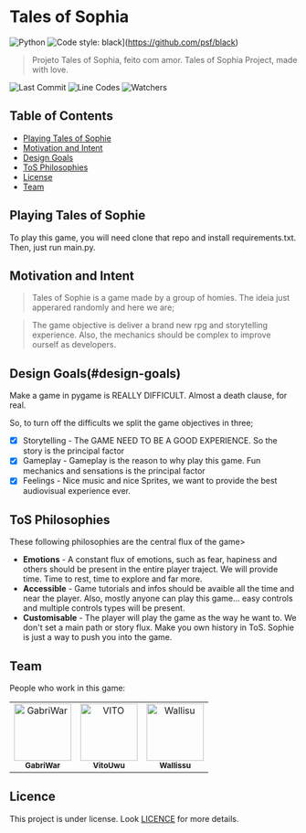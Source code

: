 # Tales of Sophia
![Python](https://img.shields.io/badge/python-3670A0?style=for-the-badge&logo=python&logoColor=ffdd54)
![Code style: black](https://img.shields.io/badge/code%20style-black-000000.svg)](https://github.com/psf/black)


> Projeto Tales of Sophia, feito com amor. Tales of Sophia Project, made with love.

![Last Commit](https://img.shields.io/github/last-commit/WerG0D/Tales-of-Sophia?color=yellow&style=for-the-badge)
![Line Codes](https://img.shields.io/tokei/lines/github/WerG0D/Tales-of-Sophia?style=for-the-badge)
![Watchers](https://img.shields.io/github/watchers/WerG0D/Tales-of-Sophia?style=social)
## Table of Contents
- [Playing Tales of Sophie](#playing-tales-of-sophie)
- [Motivation and Intent](#motivation-and-intent)
- [Design Goals](#design-goals-&-pillars)
- [ToS Philosophies](#tos-philosophies)
- [License](#license)
- [Team](#team)

## Playing Tales of Sophie
To play this game, you will need clone that repo and install requirements.txt. Then, just run main.py.

## Motivation and Intent
> Tales of Sophie is a game made by a group of homies. The ideia just apperared randomly and here we are;

>The game objective is deliver a brand new rpg and storytelling experience. Also, the mechanics should be complex to improve ourself as developers.

## Design Goals(#design-goals)
Make a game in pygame is REALLY DIFFICULT. Almost a death clause, for real.

So, to turn off the difficults we split the game objectives in three;
* [x] Storytelling - The GAME NEED TO BE A GOOD EXPERIENCE. So the story is the principal factor
* [x] Gameplay - Gameplay is the reason to why play this game. Fun mechanics and sensations is the principal factor
* [x] Feelings - Nice music and nice Sprites, we want to provide the best audiovisual experience ever.

## ToS Philosophies
These following philosophies are the central flux of the game>

* **Emotions** - A constant flux of emotions, such as fear, hapiness and others should be present in the entire player traject. We will provide time. Time to rest, time to explore and far more.
* **Accessible** - Game tutorials and infos should be avaible all the time and near the player. Also, mostly anyone can play this game... easy controls and multiple controls types will be present.
* **Customisable** - The player will play the game as the way he want to. We don't set a main path or story flux. Make you own history in ToS. Sophie is just a way to push you into the game.

## Team
People who work in this game:

<table>
  <tr>
    <td align="center">
      <a href="#">
        <img src="https://avatars.githubusercontent.com/u/72227489?v=4" width="100px;" alt="GabriWar"/><br>
        <sub>
          <b>GabriWar</b>
        </sub>
      </a>
    </td>
    <td align="center">
      <a href="#">
        <img src="https://avatars.githubusercontent.com/u/32278696?v=4" width="100px;" alt="VITO"/><br>
        <sub>
          <b>VitoUwu</b>
        </sub>
      </a>
    </td>
    <td align="center">
      <a href="#">
        <img src="https://avatars.githubusercontent.com/u/94077066?v=4" width="100px;" alt="Wallisu"/><br>
        <sub>
          <b>Wallissu</b>
        </sub>
      </a>
    </td>
  </tr>
</table>

## Licence
This project is under license. Look [LICENCE](LICENSE) for more details.
